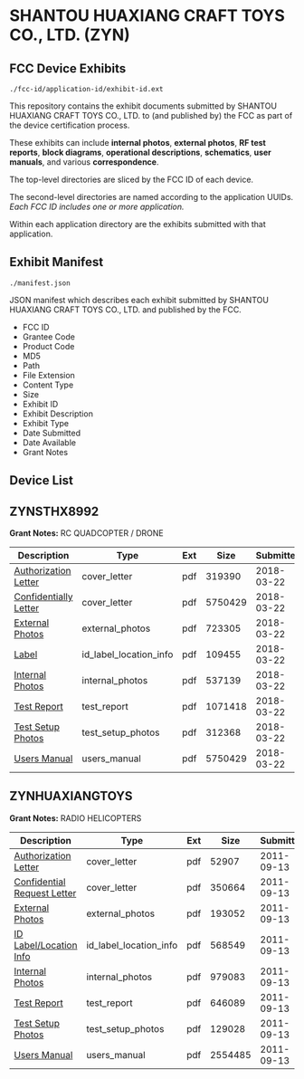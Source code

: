 # SHANTOU HUAXIANG CRAFT TOYS CO., LTD. (ZYN)
## FCC Device Exhibits

```
./fcc-id/application-id/exhibit-id.ext
```

This repository contains the exhibit documents submitted by SHANTOU HUAXIANG CRAFT TOYS CO., LTD. to (and published by) the FCC as part of the device certification process.

These exhibits can include **internal photos**, **external photos**, **RF test reports**, **block diagrams**, **operational descriptions**, **schematics**, **user manuals**, and various **correspondence**.

The top-level directories are sliced by the FCC ID of each device.

The second-level directories are named according to the application UUIDs. *Each FCC ID includes one or more application.*

Within each application directory are the exhibits submitted with that application. 

## Exhibit Manifest

```
./manifest.json
```

JSON manifest which describes each exhibit submitted by SHANTOU HUAXIANG CRAFT TOYS CO., LTD. and published by the FCC.

- FCC ID
- Grantee Code
- Product Code
- MD5
- Path
- File Extension
- Content Type
- Size
- Exhibit ID
- Exhibit Description
- Exhibit Type
- Date Submitted
- Date Available
- Grant Notes

## Device List
## ZYNSTHX8992
**Grant Notes:** RC QUADCOPTER / DRONE

| Description | Type | Ext | Size | Submitted | Available |
| ----------- | ---- | --- | ---- | --------- | --------- |
| [Authorization Letter](ZYNSTHX8992/2bd2ce35c2cac031194f6b03d368d651/3790750.pdf) | cover_letter | pdf | 319390 | 2018-03-22 | 2018-03-22 |
| [Confidentially Letter](ZYNSTHX8992/2bd2ce35c2cac031194f6b03d368d651/3790751.pdf) | cover_letter | pdf | 5750429 | 2018-03-22 | 2018-03-22 |
| [External Photos](ZYNSTHX8992/2bd2ce35c2cac031194f6b03d368d651/3790769.pdf) | external_photos | pdf | 723305 | 2018-03-22 | 2018-03-22 |
| [Label](ZYNSTHX8992/2bd2ce35c2cac031194f6b03d368d651/3790768.pdf) | id_label_location_info | pdf | 109455 | 2018-03-22 | 2018-03-22 |
| [Internal Photos](ZYNSTHX8992/2bd2ce35c2cac031194f6b03d368d651/3790770.pdf) | internal_photos | pdf | 537139 | 2018-03-22 | 2018-03-22 |
| [Test Report](ZYNSTHX8992/2bd2ce35c2cac031194f6b03d368d651/3790772.pdf) | test_report | pdf | 1071418 | 2018-03-22 | 2018-03-22 |
| [Test Setup Photos](ZYNSTHX8992/2bd2ce35c2cac031194f6b03d368d651/3790771.pdf) | test_setup_photos | pdf | 312368 | 2018-03-22 | 2018-03-22 |
| [Users Manual](ZYNSTHX8992/2bd2ce35c2cac031194f6b03d368d651/3790751.pdf) | users_manual | pdf | 5750429 | 2018-03-22 | 2018-03-22 |
## ZYNHUAXIANGTOYS
**Grant Notes:** RADIO HELICOPTERS

| Description | Type | Ext | Size | Submitted | Available |
| ----------- | ---- | --- | ---- | --------- | --------- |
| [Authorization Letter](ZYNHUAXIANGTOYS/937d327e256d7b9843d056504ee0a1d3/1540860.pdf) | cover_letter | pdf | 52907 | 2011-09-13 | 2011-09-13 |
| [Confidential Request Letter](ZYNHUAXIANGTOYS/937d327e256d7b9843d056504ee0a1d3/1540861.pdf) | cover_letter | pdf | 350664 | 2011-09-13 | 2011-09-13 |
| [External Photos](ZYNHUAXIANGTOYS/937d327e256d7b9843d056504ee0a1d3/1540863.pdf) | external_photos | pdf | 193052 | 2011-09-13 | 2011-09-13 |
| [ID Label/Location Info](ZYNHUAXIANGTOYS/937d327e256d7b9843d056504ee0a1d3/1540864.pdf) | id_label_location_info | pdf | 568549 | 2011-09-13 | 2011-09-13 |
| [Internal Photos](ZYNHUAXIANGTOYS/937d327e256d7b9843d056504ee0a1d3/1540865.pdf) | internal_photos | pdf | 979083 | 2011-09-13 | 2011-09-13 |
| [Test Report](ZYNHUAXIANGTOYS/937d327e256d7b9843d056504ee0a1d3/1540868.pdf) | test_report | pdf | 646089 | 2011-09-13 | 2011-09-13 |
| [Test Setup Photos](ZYNHUAXIANGTOYS/937d327e256d7b9843d056504ee0a1d3/1540869.pdf) | test_setup_photos | pdf | 129028 | 2011-09-13 | 2011-09-13 |
| [Users Manual](ZYNHUAXIANGTOYS/937d327e256d7b9843d056504ee0a1d3/1540870.pdf) | users_manual | pdf | 2554485 | 2011-09-13 | 2011-09-13 |
